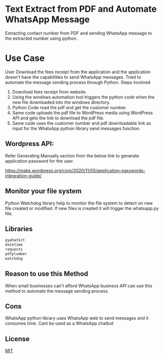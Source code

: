 # Text Extract from PDF and Automate WhatsApp Message
Extracting contact number from PDF and sending WhatsApp message to the extracted number using python. 

# Use Case

User Download the fees receipt from the application and the application doesn't have the capabilities to send WhatsApp messages. Tried to automate the message sending process through Python. Steps involved

1. Download fees receipt from website.
2. Using the windows automation tool triggers the python code when the new file downloaded into the windows directory.
3. Python Code read the pdf and get the customer number.
4. Same code uploads the pdf file to WordPress media using WordPress API and gets the link to download the pdf file.
5. Same code uses the customer number and pdf downloadable link as input for the WhatsApp python library send messages function.

## Wordpress API:

Refer Generating Manually section from the below link to generate application password for the user.

https://make.wordpress.org/core/2020/11/05/application-passwords-integration-guide/ 

## Monitor your file system

Python Watchdog library help to monitor the file system to detect on new file created or modified. If new files is created it will trigger the whatsapp.py file.


## Libraries


```bash
pywhatkit
datetime
requests
pdfplumber
watchdog
```

## Reason to use this Method

When small businesses can't afford WhatsApp business API can use this method to automate the message sending process.

## Cons

WhatsApp python library uses WhatsApp web to send messages and it consumes time.
Cant be used as a WhatsApp chatbot


## License
[MIT](https://choosealicense.com/licenses/mit/)
